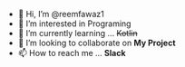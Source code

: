 - 👋 Hi, I’m @reemfawaz1
- 👀 I’m interested in Programing
- 🌱 I’m currently learning ... ~~Kotlin~~
- 💞️ I’m looking to collaborate on **My Project**
- 📫 How to reach me ...  **Slack**

<!---
reemfawaz1/reemfawaz1 is a ✨ special ✨ repository because its `README.md` (this file) appears on your GitHub profile.
You can click the Preview link to take a look at your changes.
--->

